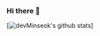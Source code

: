 ### Hi there 👋

[![devMinseok's github stats](https://github-readme-stats.vercel.app/api?username=devMinseok&count_private=true&show_icons=true)]
